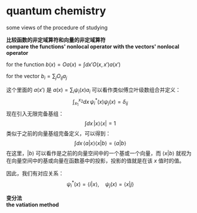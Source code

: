# quantum chemistry
some views of the procedure of studying

**比较函数的非定域算符和向量的非定域算符**\
**compare the functions' nonlocal operator with the vectors' nonlocal operator**  

for the function
$b(x)=Oa(x)=\int dx' O(x, x')a(x')$

for the vector
$b_i = \sum_j O_{ij} a_j$

这个里面的
$a(x')$
是
$a(x) = \sum_{i} \psi_{i}(x) a_{i}$
可以看作类似傅立叶级数组合并定义：
$$
\int_{x_1}^{x_2} dx \, \psi_{i}^{*}(x) \psi_{j}(x) = \delta_{ij}
$$
现在引入无限完备基组：
$$
\int dx \, |x\rangle \langle x| = 1
$$
类似于之前的向量基组完备定义，可以得到：
$$
\int dx \, \langle a|x \rangle \langle x|b \rangle = \langle a|b \rangle
$$
在这里，$|b \rangle$ 可以看作是之前的向量空间中的一个基或一个向量，而 $\langle x|b \rangle$ 就视为在向量空间中的基或向量在函数基中的投影，投影的值就是在该 $x$ 值时的值。  

因此，我们有对应关系：
$$
\psi_i^*(x) = \langle i|x \rangle, \quad \psi_j(x) = \langle x|j \rangle
$$


**变分法**\
**the vatiation method**
